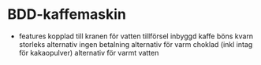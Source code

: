 # BDD-kaffemaskin
* features
kopplad till kranen för vatten tillförsel
inbyggd kaffe böns kvarn
storleks alternativ
ingen betalning
alternativ för varm choklad (inkl intag för kakaopulver)
alternativ för varmt vatten
